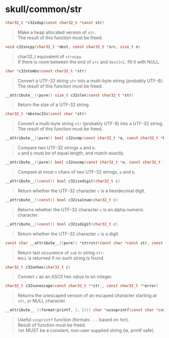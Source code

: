 # skull/common/str

```c
char32_t *c32sdup(const char32_t *const str)
```

> Make a heap allocated version of `str`.
> \
> The result of this function must be freed.

```c
void c32sncpy(char32_t *dest, const char32_t *src, size_t n)
```

> char32_t equivalent of `strncpy`.
> \
> If there is room between the end of `src` and `dest[n]`, fill it with NULL.

```c
char *c32stombs(const char32_t *str)
```

> Convert a UTF-32 string `str` into a multi-byte string (probably UTF-8).
> \
> The result of this function must be freed.

```c
__attribute__((pure)) size_t c32slen(const char32_t *str)
```

> Return the size of a UTF-32 string.

```c
char32_t *mbstoc32s(const char *str)
```

> Convert a multi-byte string `str` (probably UTF-8) into a UTF-32 string.
> \
> The result of this function must be freed.

```c
__attribute__((pure)) bool c32scmp(const char32_t *a, const char32_t *b)
```

> Compare two UTF-32 strings `a` and `b`.
> \
> `a` and `b` must be of equal length, and match exactly.

```c
__attribute__((pure)) bool c32sncmp(const char32_t *a, const char32_t *b, size_t n)
```

> Compare at most `n` chars of two UTF-32 strings, `a` and `b`.

```c
__attribute__((const)) bool c32isxdigit(char32_t c)
```

> Return whether the UTF-32 character `c` is a hexidecimal digit.

```c
__attribute__((const)) bool c32isalnum(char32_t c)
```

> Returns whether the UTF-32 character `c` is an alpha numeric character.

```c
__attribute__((const)) bool c32isdigit(char32_t c)
```

> Return whether the UTF-32 character `c` is a digit.

```c
const char __attribute__((pure)) *strrstr(const char *const str, const char *const sub)
```

> Return last occurence of `sub` in string `str`.
> \
> `NULL` is returned if no such string is found.

```c
char32_t c32unhex(char32_t c)
```

> Convert `c` as an ASCII hex value to an integer.

```c
char32_t c32sunescape(const char32_t **str_, const char32_t **error)
```

> Returns the unescaped version of an escaped character starting at `str`, or
> NULL character.

```c
__attribute__ ((format(printf, 1, 2))) char *uvsnprintf(const char *const fmt, ...)
```

> Useful `vsnprintf` function (formats `...` based on `fmt`).
> \
> Result of function must be freed.
> \
> `fmt` MUST be a constant, non-user supplied string (ie, printf safe).


